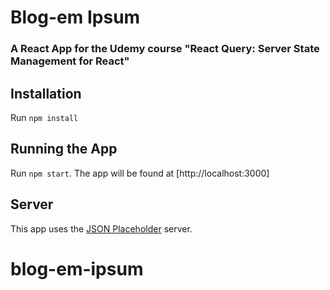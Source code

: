 # Blog-em Ipsum

### A React App for the Udemy course "React Query: Server State Management for React"

## Installation

Run `npm install`

## Running the App

Run `npm start`. The app will be found at [http://localhost:3000]

## Server

This app uses the [JSON Placeholder](https://jsonplaceholder.typicode.com/) server.
# blog-em-ipsum
